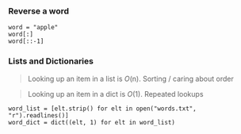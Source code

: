 ### Reverse a word

```
word = "apple"
word[:]
word[::-1]
```

### Lists and Dictionaries
> Looking up an item in a list is *O*(n). Sorting / caring about order

> Looking up an item in a dict is *O*(1). Repeated lookups

```
word_list = [elt.strip() for elt in open("words.txt", "r").readlines()]
word_dict = dict((elt, 1) for elt in word_list)

```

